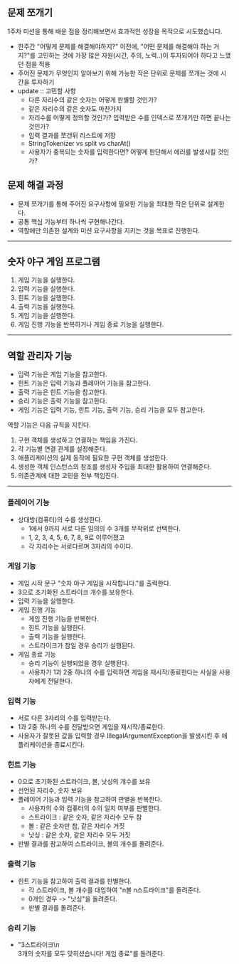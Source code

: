 ## 문제 쪼개기

1주차 미션을 통해 배운 점을 정리해보면서 효과적인 성장을 목적으로 시도했습니다.

- 한주간 "어떻게 문제를 해결해야하지?" 이전에, "어떤 문제를 해결해야 하는 거지?"를 고민하는 것에 가장 많은 자원(시간, 주의, 노력..)이 투자되어야 하다고 느꼈던 점을 적용
- 주어진 문제가 무엇인지 알아보기 위해 가능한 작은 단위로 문제를 쪼개는 것에 시간을 투자하기
- update :: 고민할 사항
  - 다른 자리수의 같은 숫자는 어떻게 판별할 것인가?
  - 같은 자리수의 같은 숫자도 마찬가지
  - 자리수를 어떻게 정의할 것인가? 입력받은 수를 인덱스로 쪼개기만 하면 끝나는 것인가?
  - 입력 결과를 쪼갠뒤 리스트에 저장
  - StringTokenizer vs split vs charAt()
  - 사용자가 중복되는 숫자를 입력한다면? 어떻게 판단해서 에러를 발생시킬 것인가?

## 문제 해결 과정

- 문제 쪼개기를 통해 주어진 요구사항에 필요한 기능을 최대한 작은 단위로 설계한다.
- 공통 핵심 기능부터 하나씩 구현해나간다.
- 역할에만 의존한 설계와 미션 요구사항을 지키는 것을 목표로 진행한다.

---  

## 숫자 야구 게임 프로그램

1. 게임 기능을 실행한다.
2. 입력 기능을 실행한다.
3. 힌트 기능을 실행한다.
4. 출력 기능을 실행한다.
5. 게임 기능을 실행한다.
6. 게임 진행 기능을 반복하거나 게임 종료 기능을 실행한다.


---  
## 역할 관리자 기능

- 입력 기능은 게임 기능을 참고한다.
- 힌트 기능은 입력 기능과 플레이어 기능을 참고한다.
- 출력 기능은 힌트 기능을 참고한다.
- 승리 기능은 출력 기능을 참고한다.
- 게임 기능은 입력 기능, 힌트 기능, 출력 기능, 승리 기능을 모두 참고한다.

역할 기능은 다음 규칙을 지킨다.
1. 구현 객체를 생성하고 연결하는 책임을 가진다.
2. 각 기능별 연결 관계를 설정해준다.
3. 애플리케이션의 실제 동작에 필요한 구현 객체를 생성한다.
4. 생성한 객체 인스턴스의 참조를 생성자 주입을 최대한 활용하여 연결해준다.
5. 의존관계에 대한 고민을 전부 책임진다.
---  

### 플레이어 기능

- 상대방(컴퓨터)의 수를 생성한다.
    - 1에서 9까지 서로 다른 임의의 수 3개를 무작위로 선택한다.
    - 1, 2, 3, 4, 5, 6, 7, 8, 9로 이루어졌고
    - 각 자리수는 서로다르며 3자리의 수이다.

### 게임 기능

- 게임 시작 문구 "숫자 야구 게임을 시작합니다."를 출력한다.
- 3으로 초기화된 스트라이크 개수를 보유한다.
- 입력 기능을 실행한다.
- 게임 진행 기능
    - 게임 진행 기능을 반복한다.
    - 힌트 기능을 실행한다.
    - 출력 기능을 실행한다.
    - 스트라이크가 참일 경우 승리가 실행된다.
- 게임 종료 기능
    - 승리 기능이 실행되었을 경우 실행된다.
    - 사용자가 1과 2중 하나의 수를 입력하면 게임을 재시작/종료한다는 사실을 사용자에게 전달한다.

### 입력 기능

- 서로 다른 3자리의 수를 입력받는다.
- 1과 2중 하나의 수를 전달받으면 게임을 재시작/종료한다.
- 사용자가 잘못된 값을 입력할 경우 IllegalArgumentException을 발생시킨 후 애플리케이션을 종료시킨다.

### 힌트 기능

- 0으로 초기화된 스트라이크, 볼, 낫싱의 개수를 보유
- 선언된 자리수, 숫자 보유
- 플레이어 기능과 입력 기능을 참고하여 판별을 반복한다.
    - 사용자의 수와 컴퓨터의 수의 일치 여부를 판별한다.
    - 스트라이크 : 같은 숫자, 같은 자리수 모두 참
    - 볼 : 같은 숫자만 참, 같은 자리수 거짓
    - 낫싱 : 같은 숫자, 같은 자리수 모두 거짓
- 판별 결과를 참고하여 스트라이크, 볼의 개수를 돌려준다.

### 출력 기능

- 힌트 기능을 참고하여 출력 결과를 판별한다.
    - 각 스트라이크, 볼 개수를 대입하여 "n볼 n스트라이크"를 돌려준다.
    - 0개인 경우 -> "낫싱"을 돌려준다.
    - 판별 결과를 돌려준다.

### 승리 기능
- "3스트라이크\n    
  3개의 숫자를 모두 맞히셨습니다! 게임 종료"를 돌려준다.